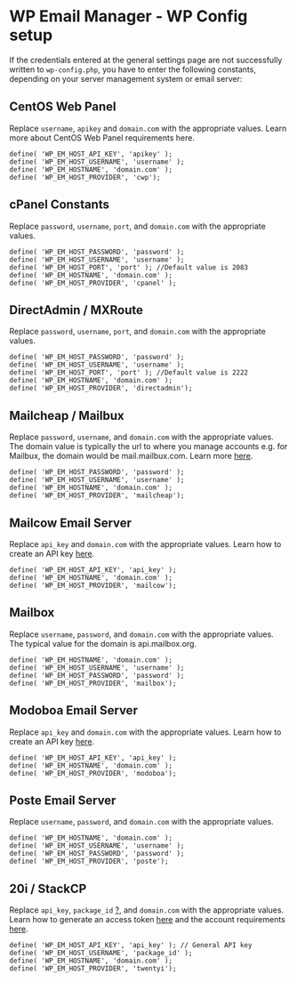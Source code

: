 # WP Email Manager - WP Config setup

If the credentials entered at the general settings page are not successfully written to `wp-config.php`, you have to enter the following constants, depending on your server management system or email server:

## CentOS Web Panel

Replace `username`, `apikey` and `domain.com` with the appropriate values. Learn more about CentOS Web Panel requirements here.

```
define( 'WP_EM_HOST_API_KEY', 'apikey' );
define( 'WP_EM_HOST_USERNAME', 'username' );
define( 'WP_EM_HOSTNAME', 'domain.com' );       
define( 'WP_EM_HOST_PROVIDER', 'cwp');
```

## cPanel Constants

Replace `password`, `username`, `port`, and `domain.com` with the appropriate values.

```
define( 'WP_EM_HOST_PASSWORD', 'password' );
define( 'WP_EM_HOST_USERNAME', 'username' );
define( 'WP_EM_HOST_PORT', 'port' ); //Default value is 2083              
define( 'WP_EM_HOSTNAME', 'domain.com' );       
define( 'WP_EM_HOST_PROVIDER', 'cpanel' );
```

## DirectAdmin / MXRoute

Replace `password`, `username`, `port`, and `domain.com` with the appropriate values.

```
define( 'WP_EM_HOST_PASSWORD', 'password' );
define( 'WP_EM_HOST_USERNAME', 'username' );
define( 'WP_EM_HOST_PORT', 'port' ); //Default value is 2222            
define( 'WP_EM_HOSTNAME', 'domain.com' );       
define( 'WP_EM_HOST_PROVIDER', 'directadmin'); 
```

## Mailcheap / Mailbux

Replace `password`, `username`, and `domain.com` with the appropriate values. The domain value is typically the url to where you manage accounts e.g. for Mailbux, the domain would be mail.mailbux.com. Learn more [here](https://wpemailmanager.com/documentation/mailbux/how-to-setup-mailbux/).

```
define( 'WP_EM_HOST_PASSWORD', 'password' );
define( 'WP_EM_HOST_USERNAME', 'username' );       
define( 'WP_EM_HOSTNAME', 'domain.com' );       
define( 'WP_EM_HOST_PROVIDER', 'mailcheap'); 
```

## Mailcow Email Server

Replace `api_key` and `domain.com` with the appropriate values. Learn how to create an API key [here](https://wpemailmanager.com/documentation/mailcow/how-to-get-a-mailcow-api-key/).

```
define( 'WP_EM_HOST_API_KEY', 'api_key' ); 
define( 'WP_EM_HOSTNAME', 'domain.com' );       
define( 'WP_EM_HOST_PROVIDER', 'mailcow');
```

## Mailbox

Replace `username`, `password`, and `domain.com` with the appropriate values. The typical value for the domain is api.mailbox.org.

```
define( 'WP_EM_HOSTNAME', 'domain.com' ); 
define( 'WP_EM_HOST_USERNAME', 'username' );      
define( 'WP_EM_HOST_PASSWORD', 'password' );
define( 'WP_EM_HOST_PROVIDER', 'mailbox');
```

## Modoboa Email Server

Replace `api_key` and `domain.com` with the appropriate values. Learn how to create an API key [here](https://wpemailmanager.com/documentation/modoboa/how-to-get-a-modoboa-api-key/).

```
define( 'WP_EM_HOST_API_KEY', 'api_key' ); 
define( 'WP_EM_HOSTNAME', 'domain.com' );       
define( 'WP_EM_HOST_PROVIDER', 'modoboa');
```

## Poste Email Server

Replace `username`, `password`, and `domain.com` with the appropriate values.

```
define( 'WP_EM_HOSTNAME', 'domain.com' ); 
define( 'WP_EM_HOST_USERNAME', 'username' );      
define( 'WP_EM_HOST_PASSWORD', 'password' );
define( 'WP_EM_HOST_PROVIDER', 'poste');
```

## 20i / StackCP

Replace `api_key`, `package_id` [?](https://wpemailmanager.com/documentation/20i-stackcp/how-do-i-determine-my-package-id/), and `domain.com` with the appropriate values. Learn how to generate an access token [here](https://my.20i.com/reseller/api) and the account requirements [here](https://wpemailmanager.com/documentation/20i-stackcp/20i-stackcp-requirements/).

```
define( 'WP_EM_HOST_API_KEY', 'api_key' ); // General API key
define( 'WP_EM_HOST_USERNAME', 'package_id' );
define( 'WP_EM_HOSTNAME', 'domain.com' );       
define( 'WP_EM_HOST_PROVIDER', 'twentyi');
```